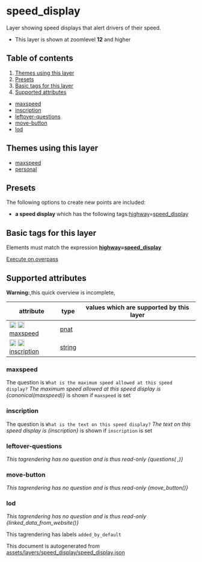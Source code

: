 [//]: # (WARNING: this file is automatically generated. Please find the sources at the bottom and edit those sources)

# speed_display

Layer showing speed displays that alert drivers of their speed.

 - This layer is shown at zoomlevel **12** and higher

## Table of contents

1. [Themes using this layer](#themes-using-this-layer)
2. [Presets](#presets)
3. [Basic tags for this layer](#basic-tags-for-this-layer)
4. [Supported attributes](#supported-attributes)
  - [maxspeed](#maxspeed)
  - [inscription](#inscription)
  - [leftover-questions](#leftover-questions)
  - [move-button](#move-button)
  - [lod](#lod)

## Themes using this layer

 - [maxspeed](https://mapcomplete.org/maxspeed)
 - [personal](https://mapcomplete.org/personal)

## Presets

The following options to create new points are included:

 - **a speed display** which has the following tags:<a href='https://wiki.openstreetmap.org/wiki/Key:highway' target='_blank'>highway</a>=<a href='https://wiki.openstreetmap.org/wiki/Tag:highway%3Dspeed_display' target='_blank'>speed_display</a>

## Basic tags for this layer

Elements must match the expression **<a href='https://wiki.openstreetmap.org/wiki/Key:highway' target='_blank'>highway</a>=<a href='https://wiki.openstreetmap.org/wiki/Tag:highway%3Dspeed_display' target='_blank'>speed_display</a>**

[Execute on overpass](http://overpass-turbo.eu/?Q=%5Bout%3Ajson%5D%5Btimeout%3A90%5D%3B%28%20%20%20%20nwr%5B%22highway%22%3D%22speed_display%22%5D%28%7B%7Bbbox%7D%7D%29%3B%0A%29%3Bout%20body%3B%3E%3Bout%20skel%20qt%3B)

## Supported attributes

**Warning:**,this quick overview is incomplete,

| attribute | type | values which are supported by this layer |
-----|-----|----- |
| <a target="_blank" href='https://taginfo.openstreetmap.org/keys/maxspeed#values'><img src='https://mapcomplete.org/assets/svg/search.svg' height='18px'></a> <a target="_blank" href='https://taghistory.raifer.tech/?#***/maxspeed/'><img src='https://mapcomplete.org/assets/svg/statistics.svg' height='18px'></a> [maxspeed](https://wiki.openstreetmap.org/wiki/Key:maxspeed) | [pnat](../SpecialInputElements.md#pnat) |  |
| <a target="_blank" href='https://taginfo.openstreetmap.org/keys/inscription#values'><img src='https://mapcomplete.org/assets/svg/search.svg' height='18px'></a> <a target="_blank" href='https://taghistory.raifer.tech/?#***/inscription/'><img src='https://mapcomplete.org/assets/svg/statistics.svg' height='18px'></a> [inscription](https://wiki.openstreetmap.org/wiki/Key:inscription) | [string](../SpecialInputElements.md#string) |  |

### maxspeed

The question is `What is the maximum speed allowed at this speed display?`
*The maximum speed allowed at this speed display is {canonical(maxspeed)}* is shown if `maxspeed` is set

### inscription

The question is `What is the text on this speed display?`
*The text on this speed display is {inscription}* is shown if `inscription` is set

### leftover-questions

_This tagrendering has no question and is thus read-only_
*{questions( ,)}*

### move-button

_This tagrendering has no question and is thus read-only_
*{move_button()}*

### lod

_This tagrendering has no question and is thus read-only_
*{linked_data_from_website()}*

This tagrendering has labels 
`added_by_default`


This document is autogenerated from [assets/layers/speed_display/speed_display.json](https://source.mapcomplete.org/MapComplete/MapComplete/src/branch/develop/assets/layers/speed_display/speed_display.json)
